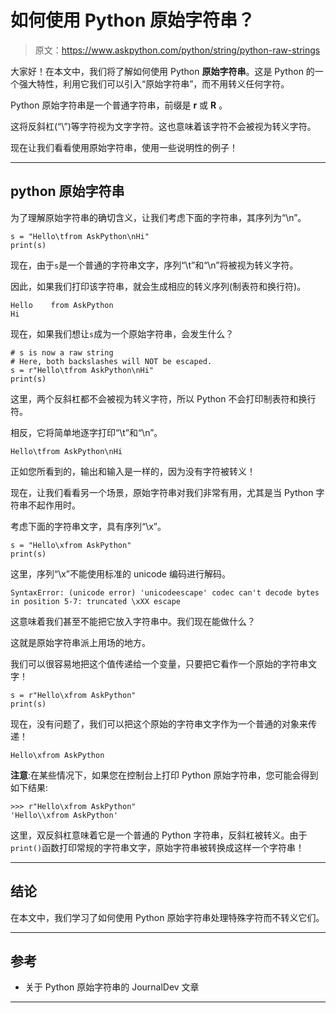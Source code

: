 # 如何使用 Python 原始字符串？

> 原文：<https://www.askpython.com/python/string/python-raw-strings>

大家好！在本文中，我们将了解如何使用 Python **原始字符串**。这是 Python 的一个强大特性，利用它我们可以引入“原始字符串”，而不用转义任何字符。

Python 原始字符串是一个普通字符串，前缀是 **r** 或 **R** 。

这将反斜杠(“\”)等字符视为文字字符。这也意味着该字符不会被视为转义字符。

现在让我们看看使用原始字符串，使用一些说明性的例子！

* * *

## python 原始字符串

为了理解原始字符串的确切含义，让我们考虑下面的字符串，其序列为“\n”。

```
s = "Hello\tfrom AskPython\nHi"
print(s)

```

现在，由于`s`是一个普通的字符串文字，序列“\t”和“\n”将被视为转义字符。

因此，如果我们打印该字符串，就会生成相应的转义序列(制表符和换行符)。

```
Hello    from AskPython
Hi

```

现在，如果我们想让`s`成为一个原始字符串，会发生什么？

```
# s is now a raw string
# Here, both backslashes will NOT be escaped.
s = r"Hello\tfrom AskPython\nHi"
print(s)

```

这里，两个反斜杠都不会被视为转义字符，所以 Python 不会打印制表符和换行符。

相反，它将简单地逐字打印“\t”和“\n”。

```
Hello\tfrom AskPython\nHi

```

正如您所看到的，输出和输入是一样的，因为没有字符被转义！

现在，让我们看看另一个场景，原始字符串对我们非常有用，尤其是当 Python 字符串不起作用时。

考虑下面的字符串文字，具有序列“\x”。

```
s = "Hello\xfrom AskPython"
print(s)

```

这里，序列“\x”不能使用标准的 unicode 编码进行解码。

```
SyntaxError: (unicode error) 'unicodeescape' codec can't decode bytes in position 5-7: truncated \xXX escape

```

这意味着我们甚至不能把它放入字符串中。我们现在能做什么？

这就是原始字符串派上用场的地方。

我们可以很容易地把这个值传递给一个变量，只要把它看作一个原始的字符串文字！

```
s = r"Hello\xfrom AskPython"
print(s)

```

现在，没有问题了，我们可以把这个原始的字符串文字作为一个普通的对象来传递！

```
Hello\xfrom AskPython

```

**注意**:在某些情况下，如果您在控制台上打印 Python 原始字符串，您可能会得到如下结果:

```
>>> r"Hello\xfrom AskPython"
'Hello\\xfrom AskPython'

```

这里，双反斜杠意味着它是一个普通的 Python 字符串，反斜杠被转义。由于`print()`函数打印常规的字符串文字，原始字符串被转换成这样一个字符串！

* * *

## 结论

在本文中，我们学习了如何使用 Python 原始字符串处理特殊字符而不转义它们。

* * *

## 参考

*   关于 Python 原始字符串的 JournalDev 文章

* * *
